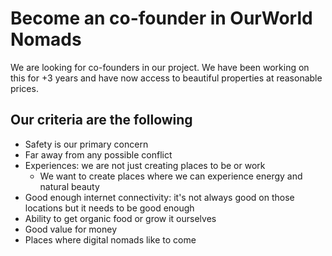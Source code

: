 # Become an co-founder in OurWorld Nomads

We are looking for co-founders in our project. We have been working on this for +3 years and have now access to beautiful properties at reasonable prices.

## Our criteria are the following

- Safety is our primary concern
- Far away from any possible conflict 
- Experiences: we are not just creating places to be or work
    - We want to create places where we can experience energy and natural beauty
- Good enough internet connectivity: it's not always good on those locations but it needs to be good enough
- Ability to get organic food or grow it ourselves
- Good value for money
- Places where digital nomads like to come



